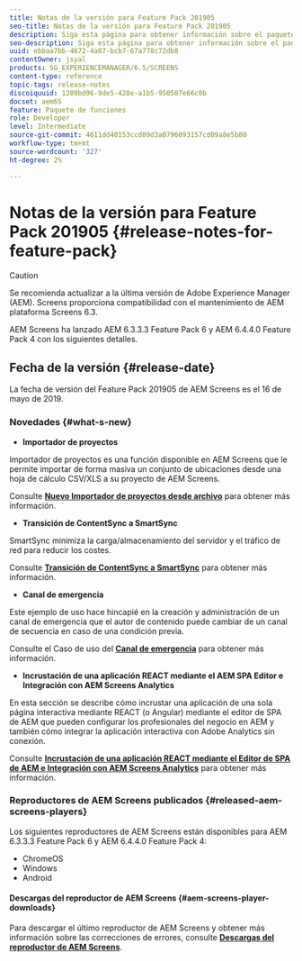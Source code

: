 ```yaml
---
title: Notas de la versión para Feature Pack 201905
seo-title: Notas de la versión para Feature Pack 201905
description: Siga esta página para obtener información sobre el paquete de funciones 201905 de AEM Screens, publicado el 16 de mayo de 2019.
seo-description: Siga esta página para obtener información sobre el paquete de funciones 201905 de AEM Screens, publicado el 16 de mayo de 2019.
uuid: ebbaa7bb-4672-4a07-bcb7-67a778c72db8
contentOwner: jsyal
products: SG_EXPERIENCEMANAGER/6.5/SCREENS
content-type: reference
topic-tags: release-notes
discoiquuid: 1209bd96-9de5-428e-a1b5-950507e66c0b
docset: aem65
feature: Paquete de funciones
role: Developer
level: Intermediate
source-git-commit: 4611dd40153ccd09d3a0796093157cd09a8e5b80
workflow-type: tm+mt
source-wordcount: '327'
ht-degree: 2%

---
```



# Notas de la versión para Feature Pack 201905 {#release-notes-for-feature-pack}

>[!CAUTION]
>
>Se recomienda actualizar a la última versión de Adobe Experience Manager (AEM). Screens proporciona compatibilidad con el mantenimiento de AEM plataforma Screens 6.3.

AEM Screens ha lanzado AEM 6.3.3.3 Feature Pack 6 y AEM 6.4.4.0 Feature Pack 4 con los siguientes detalles.

## Fecha de la versión {#release-date}

La fecha de versión del Feature Pack 201905 de AEM Screens es el 16 de mayo de 2019.

### Novedades {#what-s-new}

* **Importador de proyectos**

Importador de proyectos es una función disponible en AEM Screens que le permite importar de forma masiva un conjunto de ubicaciones desde una hoja de cálculo CSV/XLS a su proyecto de AEM Screens.

Consulte **[Nuevo Importador de proyectos desde archivo](project-importer.md)** para obtener más información.

* **Transición de ContentSync a SmartSync**

SmartSync minimiza la carga/almacenamiento del servidor y el tráfico de red para reducir los costes.

Consulte **[Transición de ContentSync a SmartSync](smartsync.md)** para obtener más información.

* **Canal de emergencia**

Este ejemplo de uso hace hincapié en la creación y administración de un canal de emergencia que el autor de contenido puede cambiar de un canal de secuencia en caso de una condición previa.

Consulte el Caso de uso del **[Canal de emergencia](emergency-channel.md)** para obtener más información.

* **Incrustación de una aplicación REACT mediante el AEM SPA Editor e Integración con AEM Screens Analytics**

En esta sección se describe cómo incrustar una aplicación de una sola página interactiva mediante REACT (o Angular) mediante el editor de SPA de AEM que pueden configurar los profesionales del negocio en AEM y también cómo integrar la aplicación interactiva con Adobe Analytics sin conexión.

Consulte **[Incrustación de una aplicación REACT mediante el Editor de SPA de AEM e Integración con AEM Screens Analytics](embedding-react-app.md)** para obtener más información.

### Reproductores de AEM Screens publicados {#released-aem-screens-players}

Los siguientes reproductores de AEM Screens están disponibles para AEM 6.3.3.3 Feature Pack 6 y AEM 6.4.4.0 Feature Pack 4:

* ChromeOS
* Windows
* Android

#### Descargas del reproductor de AEM Screens {#aem-screens-player-downloads}

Para descargar el último reproductor de AEM Screens y obtener más información sobre las correcciones de errores, consulte **[Descargas del reproductor de AEM Screens](https://download.macromedia.com/screens/)**.
